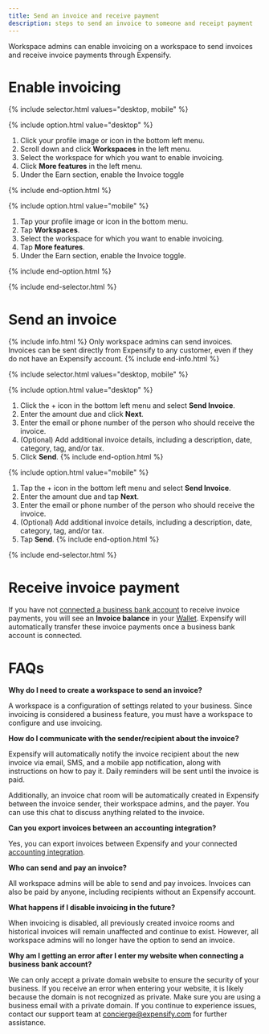 ```yaml
---
title: Send an invoice and receive payment 
description: steps to send an invoice to someone and receipt payment
---
```

<div id="new-expensify" markdown="1">

Workspace admins can enable invoicing on a workspace to send invoices and receive invoice payments through Expensify.

# Enable invoicing

{% include selector.html values="desktop, mobile" %}

{% include option.html value="desktop" %}
1. Click your profile image or icon in the bottom left menu.
2. Scroll down and click **Workspaces** in the left menu.
3. Select the workspace for which you want to enable invoicing.
4. Click **More features** in the left menu. 
5. Under the Earn section, enable the Invoice toggle

{% include end-option.html %}

{% include option.html value="mobile" %}
1. Tap your profile image or icon in the bottom menu.
2. Tap **Workspaces**.
3. Select the workspace for which you want to enable invoicing.
4. Tap **More features**. 
5. Under the Earn section, enable the Invoice toggle.

{% include end-option.html %}

{% include end-selector.html %}

# Send an invoice

{% include info.html %}
Only workspace admins can send invoices. Invoices can be sent directly from Expensify to any customer, even if they do not have an Expensify account.
{% include end-info.html %}

{% include selector.html values="desktop, mobile" %}

{% include option.html value="desktop" %}
1. Click the + icon in the bottom left menu and select **Send Invoice**.
2. Enter the amount due and click **Next**.
3. Enter the email or phone number of the person who should receive the invoice.
4. (Optional) Add additional invoice details, including a description, date, category, tag, and/or tax. 
5. Click **Send**.
{% include end-option.html %}


{% include option.html value="mobile" %}
1. Tap the + icon in the bottom left menu and select **Send Invoice**.
2. Enter the amount due and tap **Next**.
3. Enter the email or phone number of the person who should receive the invoice.
4. (Optional) Add additional invoice details, including a description, date, category, tag, and/or tax. 
5. Tap **Send**.
{% include end-option.html %}

{% include end-selector.html %}

# Receive invoice payment 

If you have not [connected a business bank account](https://help.expensify.com/articles/new-expensify/expenses-&-payments/Connect-a-Business-Bank-Account) to receive invoice payments, you will see an **Invoice balance** in your [Wallet](https://help.expensify.com/articles/new-expensify/expenses-&-payments/Set-up-your-wallet). Expensify will automatically transfer these invoice payments once a business bank account is connected.

 
# FAQs

**Why do I need to create a workspace to send an invoice?**

A workspace is a configuration of settings related to your business. Since invoicing is considered a business feature, you must have a workspace to configure and use invoicing.

**How do I communicate with the sender/recipient about the invoice?**

Expensify will automatically notify the invoice recipient about the new invoice via email, SMS, and a mobile app notification, along with instructions on how to pay it. Daily reminders will be sent until the invoice is paid. 

Additionally, an invoice chat room will be automatically created in Expensify between the invoice sender, their workspace admins, and the payer. You can use this chat to discuss anything related to the invoice. 

**Can you export invoices between an accounting integration?**

Yes, you can export invoices between Expensify and your connected [accounting integration](https://help.expensify.com/new-expensify/hubs/connections/). 

**Who can send and pay an invoice?**

All workspace admins will be able to send and pay invoices. Invoices can also be paid by anyone, including recipients without an Expensify account.  

**What happens if I disable invoicing in the future?**

When invoicing is disabled, all previously created invoice rooms and historical invoices will remain unaffected and continue to exist. However, all workspace admins will no longer have the option to send an invoice. 

**Why am I getting an error after I enter my website when connecting a business bank account?**

We can only accept a private domain website to ensure the security of your business. If you receive an error when entering your website, it is likely because the domain is not recognized as private. Make sure you are using a business email with a private domain. If you continue to experience issues, contact our support team at concierge@expensify.com for further assistance.


</div>
